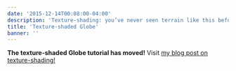 ```yaml
---
date: '2015-12-14T00:08:00-04:00'
description: 'Texture-shading: you’ve never seen terrain like this before!'
title: 'Texture-shaded Globe'
banner: ''
---
```

<script>
window.location.replace('../post/texshade/');
</script>

**The texture-shaded Globe tutorial has moved!** Visit [my blog post on texture-shading!](../post/texshade/)
